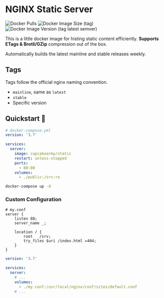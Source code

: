 # NGINX Static Server

![Docker Pulls](https://img.shields.io/docker/pulls/cupcakearmy/static?style=flat-square)
![Docker Image Size (tag)](https://img.shields.io/docker/image-size/cupcakearmy/static/latest?style=flat-square)
![Docker Image Version (tag latest semver)](https://img.shields.io/docker/v/cupcakearmy/static/latest?style=flat-square)

This is a little docker image for histing static content efficiently.
**Supports ETags & Brotli/GZip** compression out of the box.

Automatically builds the latest mainline and stable releases weekly.

## Tags

Tags follow the official nginx naming convention.

- `mainline`, same as `latest`
- `stable`
- Specific version

## Quickstart 🚀

```yaml
# docker-compose.yml
version: '3.7'

services:
  server:
    image: cupcakearmy/static
    restart: unless-stopped
    ports:
      - 80:80
    volumes:
      - ./public:/srv:ro
```

```bash
docker-compose up -d
```

### Custom Configuration

```
# my.conf
server {
    listen 80;
    server_name _;

    location / {
        root   /srv;
        try_files $uri /index.html =404;
    }
}
```

```yaml
version: '3.7'

services:
  server:
    # ...
    volumes:
      - ./my.conf:/usr/local/nginx/conf/sites/default.conf
    # ...
```
